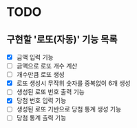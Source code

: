 # TODO

## 구현할 '로또(자동)' 기능 목록

- [x] 금액 입력 기능
- [ ] 금액으로 로또 개수 계산
- [ ] 개수만큼 로또 생성
- [x] 로또 생성시 무작위 숫자를 중복없이 6개 생성
- [ ] 생성된 로또 번호 출력 기능
- [x] 당첨 번호 입력 기능
- [ ] 생성된 로또 기반으로 당첨 통계 생성 기능
- [ ] 당첨 통계 출력 기능